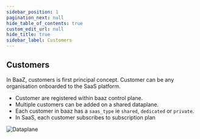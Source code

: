 ```yaml
---
sidebar_position: 1
pagination_next: null
hide_table_of_contents: true
custom_edit_url: null
hide_title: true
sidebar_label: Customers
---
```


## Customers

In BaaZ, customers is first principal concept. Customer can be any organisation onboarded to the SaaS platform. 

- Customer are registered within baaz control plane.
- Multiple customers can be added on a shared dataplane.
- Each customer in baaz has a ```saas_type``` ie ```shared```, ```dedicated``` or ```private```.
- In SaaS, each customer subscribes to subscription plan

<div style={{ textAlign: 'center' }}>
  <img src={require('../../../static/img/dataplane.png').default} alt="Dataplane" style={{ width: '50%', height: 'auto' }} />
</div>
